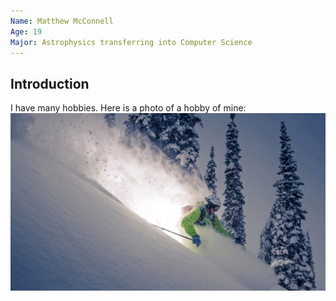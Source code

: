 ```yaml
---
Name: Matthew McConnell
Age: 19
Major: Astrophysics transferring into Computer Science
---
```


## Introduction

I have many hobbies. Here is a photo of a hobby of mine: ![Skiing](powder-skiing-glow_h.jpg)
